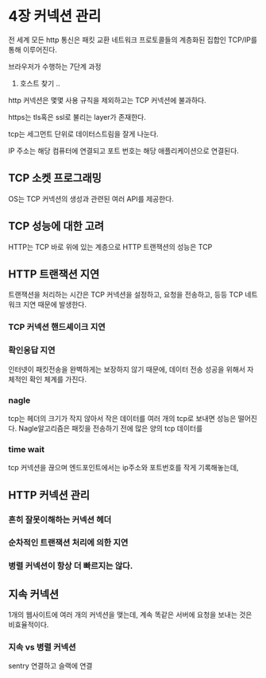 # 4장 커넥션 관리
전 세계 모든 http 통신은 패킷 교환 네트워크 프로토콜들의 계층화된 집합인 TCP/IP를 통해 이루어진다.

브라우저가 수행하는 7단계 과정
1. 호스트 찾기
..

http 커넥션은 몇몇 사용 규칙을 제외하고는 TCP 커넥션에 불과하다.

https는 tls혹은 ssl로 불리는 layer가 존재한다.

tcp는 세그먼트 단위로 데이터스트림을 잘게 나눈다.

IP 주소는 해당 컴퓨터에 연결되고 포트 번호는 해당 애플리케이션으로 연결된다.

## TCP 소켓 프로그래밍
OS는 TCP 커넥션의 생성과 관련된 여러 API를 제공한다.

## TCP 성능에 대한 고려
HTTP는 TCP 바로 위에 있는 계층으로 HTTP 트랜잭션의 성능은 TCP

## HTTP 트랜잭션 지연
트랜잭션을 처리하는 시간은 TCP 커넥션을 설정하고, 요청을 전송하고, 등등 TCP 네트워크 지연 때문에 발생한다.

### TCP 커넥션 핸드셰이크 지연
### 확인응답 지연
인터넷이 패킷전송을 완벽하게는 보장하지 않기 때문에, 데이터 전송 성공을 위해서 자체적인 확인 체계를 가진다.

### nagle
tcp는 헤더의 크기가 작지 않아서 작은 데이터를 여러 개의 tcp로 보내면 성능은 떨어진다. Nagle알고리즘은 패킷을 전송하기 전에 많은 양의 tcp 데이터를

### time wait
tcp 커넥션을 끊으며 엔드포인트에서는 ip주소와 포트번호를 작게 기록해놓는데, 

## HTTP 커넥션 관리
### 흔히 잘못이해하는 커넥션 헤더
### 순차적인 트랜잭션 처리에 의한 지연

### 병렬 커넥션이 항상 더 빠르지는 않다.

## 지속 커넥션
1개의 웹사이트에 여러 개의 커넥션을 맺는데, 계속 똑같은 서버에 요청을 보내는 것은 비효율적이다.

### 지속 vs 병렬 커넥션

sentry 연결하고 슬랙에 연결
